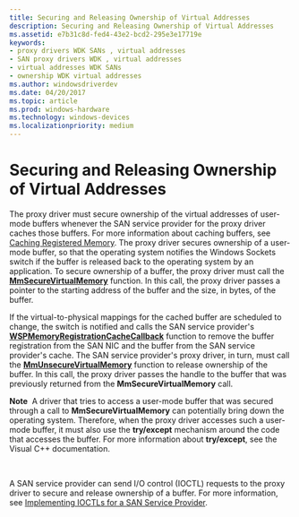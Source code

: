 ```yaml
---
title: Securing and Releasing Ownership of Virtual Addresses
description: Securing and Releasing Ownership of Virtual Addresses
ms.assetid: e7b31c8d-fed4-43e2-bcd2-295e3e17719e
keywords:
- proxy drivers WDK SANs , virtual addresses
- SAN proxy drivers WDK , virtual addresses
- virtual addresses WDK SANs
- ownership WDK virtual addresses
ms.author: windowsdriverdev
ms.date: 04/20/2017
ms.topic: article
ms.prod: windows-hardware
ms.technology: windows-devices
ms.localizationpriority: medium
---
```


# Securing and Releasing Ownership of Virtual Addresses





The proxy driver must secure ownership of the virtual addresses of user-mode buffers whenever the SAN service provider for the proxy driver caches those buffers. For more information about caching buffers, see [Caching Registered Memory](caching-registered-memory.md). The proxy driver secures ownership of a user-mode buffer, so that the operating system notifies the Windows Sockets switch if the buffer is released back to the operating system by an application. To secure ownership of a buffer, the proxy driver must call the [**MmSecureVirtualMemory**](https://msdn.microsoft.com/library/windows/hardware/ff556374) function. In this call, the proxy driver passes a pointer to the starting address of the buffer and the size, in bytes, of the buffer.

If the virtual-to-physical mappings for the cached buffer are scheduled to change, the switch is notified and calls the SAN service provider's [**WSPMemoryRegistrationCacheCallback**](https://msdn.microsoft.com/library/windows/hardware/ff566299) function to remove the buffer registration from the SAN NIC and the buffer from the SAN service provider's cache. The SAN service provider's proxy driver, in turn, must call the [**MmUnsecureVirtualMemory**](https://msdn.microsoft.com/library/windows/hardware/ff556395) function to release ownership of the buffer. In this call, the proxy driver passes the handle to the buffer that was previously returned from the **MmSecureVirtualMemory** call.

**Note**  A driver that tries to access a user-mode buffer that was secured through a call to **MmSecureVirtualMemory** can potentially bring down the operating system. Therefore, when the proxy driver accesses such a user-mode buffer, it must also use the **try/except** mechanism around the code that accesses the buffer. For more information about **try/except**, see the Visual C++ documentation.

 

A SAN service provider can send I/O control (IOCTL) requests to the proxy driver to secure and release ownership of a buffer. For more information, see [Implementing IOCTLs for a SAN Service Provider](implementing-ioctls-for-a-san-service-provider.md).

 

 





